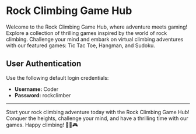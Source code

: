 # Rock Climbing Game Hub

Welcome to the Rock Climbing Game Hub, where adventure meets gaming! Explore a collection of thrilling games inspired by the world of rock climbing. Challenge your mind and embark on virtual climbing adventures with our featured games: Tic Tac Toe, Hangman, and Sudoku.


## User Authentication

Use the following default login credentials:

- **Username:** Coder
- **Password:** rockclimber

---

Start your rock climbing adventure today with the Rock Climbing Game Hub! Conquer the heights, challenge your mind, and have a thrilling time with our games. Happy climbing! 🧗‍♂️🎮

